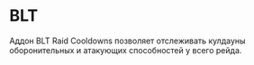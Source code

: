 # BLT
Аддон BLT Raid Cooldowns позволяет отслеживать кулдауны оборонительных и атакующих способностей у всего рейда.
